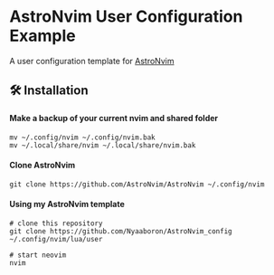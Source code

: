# AstroNvim User Configuration Example

A user configuration template for
[AstroNvim](https://github.com/AstroNvim/AstroNvim)

## 🛠️ Installation

#### Make a backup of your current nvim and shared folder

```shell
mv ~/.config/nvim ~/.config/nvim.bak
mv ~/.local/share/nvim ~/.local/share/nvim.bak
```

#### Clone AstroNvim

```shell
git clone https://github.com/AstroNvim/AstroNvim ~/.config/nvim
```

#### Using my AstroNvim template

```shell
# clone this repository
git clone https://github.com/Nyaaboron/AstroNvim_config ~/.config/nvim/lua/user

# start neovim
nvim
```

